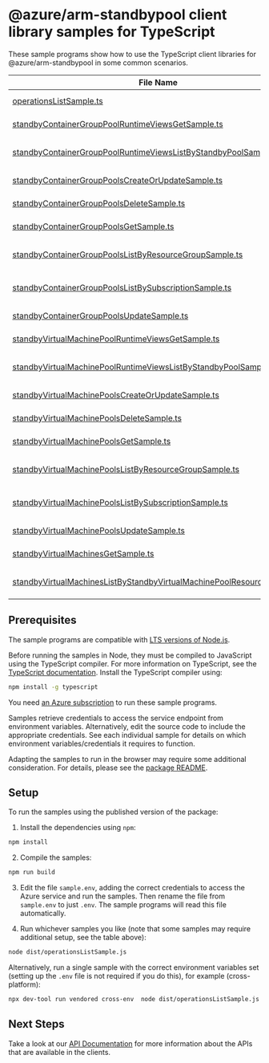 # @azure/arm-standbypool client library samples for TypeScript

These sample programs show how to use the TypeScript client libraries for @azure/arm-standbypool in some common scenarios.

| **File Name**                                                                                                                                 | **Description**                                                                                                                                                                              |
| --------------------------------------------------------------------------------------------------------------------------------------------- | -------------------------------------------------------------------------------------------------------------------------------------------------------------------------------------------- |
| [operationsListSample.ts][operationslistsample]                                                                                               | list the operations for the provider x-ms-original-file: 2025-03-01/Operations_List.json                                                                                                     |
| [standbyContainerGroupPoolRuntimeViewsGetSample.ts][standbycontainergrouppoolruntimeviewsgetsample]                                           | get a StandbyContainerGroupPoolRuntimeViewResource x-ms-original-file: 2025-03-01/StandbyContainerGroupPoolRuntimeViews_Get.json                                                             |
| [standbyContainerGroupPoolRuntimeViewsListByStandbyPoolSample.ts][standbycontainergrouppoolruntimeviewslistbystandbypoolsample]               | list StandbyContainerGroupPoolRuntimeViewResource resources by StandbyContainerGroupPoolResource x-ms-original-file: 2025-03-01/StandbyContainerGroupPoolRuntimeViews_ListByStandbyPool.json |
| [standbyContainerGroupPoolsCreateOrUpdateSample.ts][standbycontainergrouppoolscreateorupdatesample]                                           | create a StandbyContainerGroupPoolResource x-ms-original-file: 2025-03-01/StandbyContainerGroupPools_CreateOrUpdate.json                                                                     |
| [standbyContainerGroupPoolsDeleteSample.ts][standbycontainergrouppoolsdeletesample]                                                           | delete a StandbyContainerGroupPoolResource x-ms-original-file: 2025-03-01/StandbyContainerGroupPools_Delete.json                                                                             |
| [standbyContainerGroupPoolsGetSample.ts][standbycontainergrouppoolsgetsample]                                                                 | get a StandbyContainerGroupPoolResource x-ms-original-file: 2025-03-01/StandbyContainerGroupPools_Get.json                                                                                   |
| [standbyContainerGroupPoolsListByResourceGroupSample.ts][standbycontainergrouppoolslistbyresourcegroupsample]                                 | list StandbyContainerGroupPoolResource resources by resource group x-ms-original-file: 2025-03-01/StandbyContainerGroupPools_ListByResourceGroup.json                                        |
| [standbyContainerGroupPoolsListBySubscriptionSample.ts][standbycontainergrouppoolslistbysubscriptionsample]                                   | list StandbyContainerGroupPoolResource resources by subscription ID x-ms-original-file: 2025-03-01/StandbyContainerGroupPools_ListBySubscription.json                                        |
| [standbyContainerGroupPoolsUpdateSample.ts][standbycontainergrouppoolsupdatesample]                                                           | update a StandbyContainerGroupPoolResource x-ms-original-file: 2025-03-01/StandbyContainerGroupPools_Update.json                                                                             |
| [standbyVirtualMachinePoolRuntimeViewsGetSample.ts][standbyvirtualmachinepoolruntimeviewsgetsample]                                           | get a StandbyVirtualMachinePoolRuntimeViewResource x-ms-original-file: 2025-03-01/StandbyVirtualMachinePoolRuntimeViews_Get.json                                                             |
| [standbyVirtualMachinePoolRuntimeViewsListByStandbyPoolSample.ts][standbyvirtualmachinepoolruntimeviewslistbystandbypoolsample]               | list StandbyVirtualMachinePoolRuntimeViewResource resources by StandbyVirtualMachinePoolResource x-ms-original-file: 2025-03-01/StandbyVirtualMachinePoolRuntimeViews_ListByStandbyPool.json |
| [standbyVirtualMachinePoolsCreateOrUpdateSample.ts][standbyvirtualmachinepoolscreateorupdatesample]                                           | create a StandbyVirtualMachinePoolResource x-ms-original-file: 2025-03-01/StandbyVirtualMachinePools_CreateOrUpdate.json                                                                     |
| [standbyVirtualMachinePoolsDeleteSample.ts][standbyvirtualmachinepoolsdeletesample]                                                           | delete a StandbyVirtualMachinePoolResource x-ms-original-file: 2025-03-01/StandbyVirtualMachinePools_Delete.json                                                                             |
| [standbyVirtualMachinePoolsGetSample.ts][standbyvirtualmachinepoolsgetsample]                                                                 | get a StandbyVirtualMachinePoolResource x-ms-original-file: 2025-03-01/StandbyVirtualMachinePools_Get.json                                                                                   |
| [standbyVirtualMachinePoolsListByResourceGroupSample.ts][standbyvirtualmachinepoolslistbyresourcegroupsample]                                 | list StandbyVirtualMachinePoolResource resources by resource group x-ms-original-file: 2025-03-01/StandbyVirtualMachinePools_ListByResourceGroup.json                                        |
| [standbyVirtualMachinePoolsListBySubscriptionSample.ts][standbyvirtualmachinepoolslistbysubscriptionsample]                                   | list StandbyVirtualMachinePoolResource resources by subscription ID x-ms-original-file: 2025-03-01/StandbyVirtualMachinePools_ListBySubscription.json                                        |
| [standbyVirtualMachinePoolsUpdateSample.ts][standbyvirtualmachinepoolsupdatesample]                                                           | update a StandbyVirtualMachinePoolResource x-ms-original-file: 2025-03-01/StandbyVirtualMachinePools_Update.json                                                                             |
| [standbyVirtualMachinesGetSample.ts][standbyvirtualmachinesgetsample]                                                                         | get a StandbyVirtualMachineResource x-ms-original-file: 2025-03-01/StandbyVirtualMachines_Get.json                                                                                           |
| [standbyVirtualMachinesListByStandbyVirtualMachinePoolResourceSample.ts][standbyvirtualmachineslistbystandbyvirtualmachinepoolresourcesample] | list StandbyVirtualMachineResource resources by StandbyVirtualMachinePoolResource x-ms-original-file: 2025-03-01/StandbyVirtualMachines_ListByStandbyVirtualMachinePoolResource.json         |

## Prerequisites

The sample programs are compatible with [LTS versions of Node.js](https://github.com/nodejs/release#release-schedule).

Before running the samples in Node, they must be compiled to JavaScript using the TypeScript compiler. For more information on TypeScript, see the [TypeScript documentation][typescript]. Install the TypeScript compiler using:

```bash
npm install -g typescript
```

You need [an Azure subscription][freesub] to run these sample programs.

Samples retrieve credentials to access the service endpoint from environment variables. Alternatively, edit the source code to include the appropriate credentials. See each individual sample for details on which environment variables/credentials it requires to function.

Adapting the samples to run in the browser may require some additional consideration. For details, please see the [package README][package].

## Setup

To run the samples using the published version of the package:

1. Install the dependencies using `npm`:

```bash
npm install
```

2. Compile the samples:

```bash
npm run build
```

3. Edit the file `sample.env`, adding the correct credentials to access the Azure service and run the samples. Then rename the file from `sample.env` to just `.env`. The sample programs will read this file automatically.

4. Run whichever samples you like (note that some samples may require additional setup, see the table above):

```bash
node dist/operationsListSample.js
```

Alternatively, run a single sample with the correct environment variables set (setting up the `.env` file is not required if you do this), for example (cross-platform):

```bash
npx dev-tool run vendored cross-env  node dist/operationsListSample.js
```

## Next Steps

Take a look at our [API Documentation][apiref] for more information about the APIs that are available in the clients.

[operationslistsample]: https://github.com/Azure/azure-sdk-for-js/blob/main/sdk/standbypool/arm-standbypool/samples/v1/typescript/src/operationsListSample.ts
[standbycontainergrouppoolruntimeviewsgetsample]: https://github.com/Azure/azure-sdk-for-js/blob/main/sdk/standbypool/arm-standbypool/samples/v1/typescript/src/standbyContainerGroupPoolRuntimeViewsGetSample.ts
[standbycontainergrouppoolruntimeviewslistbystandbypoolsample]: https://github.com/Azure/azure-sdk-for-js/blob/main/sdk/standbypool/arm-standbypool/samples/v1/typescript/src/standbyContainerGroupPoolRuntimeViewsListByStandbyPoolSample.ts
[standbycontainergrouppoolscreateorupdatesample]: https://github.com/Azure/azure-sdk-for-js/blob/main/sdk/standbypool/arm-standbypool/samples/v1/typescript/src/standbyContainerGroupPoolsCreateOrUpdateSample.ts
[standbycontainergrouppoolsdeletesample]: https://github.com/Azure/azure-sdk-for-js/blob/main/sdk/standbypool/arm-standbypool/samples/v1/typescript/src/standbyContainerGroupPoolsDeleteSample.ts
[standbycontainergrouppoolsgetsample]: https://github.com/Azure/azure-sdk-for-js/blob/main/sdk/standbypool/arm-standbypool/samples/v1/typescript/src/standbyContainerGroupPoolsGetSample.ts
[standbycontainergrouppoolslistbyresourcegroupsample]: https://github.com/Azure/azure-sdk-for-js/blob/main/sdk/standbypool/arm-standbypool/samples/v1/typescript/src/standbyContainerGroupPoolsListByResourceGroupSample.ts
[standbycontainergrouppoolslistbysubscriptionsample]: https://github.com/Azure/azure-sdk-for-js/blob/main/sdk/standbypool/arm-standbypool/samples/v1/typescript/src/standbyContainerGroupPoolsListBySubscriptionSample.ts
[standbycontainergrouppoolsupdatesample]: https://github.com/Azure/azure-sdk-for-js/blob/main/sdk/standbypool/arm-standbypool/samples/v1/typescript/src/standbyContainerGroupPoolsUpdateSample.ts
[standbyvirtualmachinepoolruntimeviewsgetsample]: https://github.com/Azure/azure-sdk-for-js/blob/main/sdk/standbypool/arm-standbypool/samples/v1/typescript/src/standbyVirtualMachinePoolRuntimeViewsGetSample.ts
[standbyvirtualmachinepoolruntimeviewslistbystandbypoolsample]: https://github.com/Azure/azure-sdk-for-js/blob/main/sdk/standbypool/arm-standbypool/samples/v1/typescript/src/standbyVirtualMachinePoolRuntimeViewsListByStandbyPoolSample.ts
[standbyvirtualmachinepoolscreateorupdatesample]: https://github.com/Azure/azure-sdk-for-js/blob/main/sdk/standbypool/arm-standbypool/samples/v1/typescript/src/standbyVirtualMachinePoolsCreateOrUpdateSample.ts
[standbyvirtualmachinepoolsdeletesample]: https://github.com/Azure/azure-sdk-for-js/blob/main/sdk/standbypool/arm-standbypool/samples/v1/typescript/src/standbyVirtualMachinePoolsDeleteSample.ts
[standbyvirtualmachinepoolsgetsample]: https://github.com/Azure/azure-sdk-for-js/blob/main/sdk/standbypool/arm-standbypool/samples/v1/typescript/src/standbyVirtualMachinePoolsGetSample.ts
[standbyvirtualmachinepoolslistbyresourcegroupsample]: https://github.com/Azure/azure-sdk-for-js/blob/main/sdk/standbypool/arm-standbypool/samples/v1/typescript/src/standbyVirtualMachinePoolsListByResourceGroupSample.ts
[standbyvirtualmachinepoolslistbysubscriptionsample]: https://github.com/Azure/azure-sdk-for-js/blob/main/sdk/standbypool/arm-standbypool/samples/v1/typescript/src/standbyVirtualMachinePoolsListBySubscriptionSample.ts
[standbyvirtualmachinepoolsupdatesample]: https://github.com/Azure/azure-sdk-for-js/blob/main/sdk/standbypool/arm-standbypool/samples/v1/typescript/src/standbyVirtualMachinePoolsUpdateSample.ts
[standbyvirtualmachinesgetsample]: https://github.com/Azure/azure-sdk-for-js/blob/main/sdk/standbypool/arm-standbypool/samples/v1/typescript/src/standbyVirtualMachinesGetSample.ts
[standbyvirtualmachineslistbystandbyvirtualmachinepoolresourcesample]: https://github.com/Azure/azure-sdk-for-js/blob/main/sdk/standbypool/arm-standbypool/samples/v1/typescript/src/standbyVirtualMachinesListByStandbyVirtualMachinePoolResourceSample.ts
[apiref]: https://learn.microsoft.com/javascript/api/@azure/arm-standbypool?view=azure-node-preview
[freesub]: https://azure.microsoft.com/free/
[package]: https://github.com/Azure/azure-sdk-for-js/tree/main/sdk/standbypool/arm-standbypool/README.md
[typescript]: https://www.typescriptlang.org/docs/home.html
